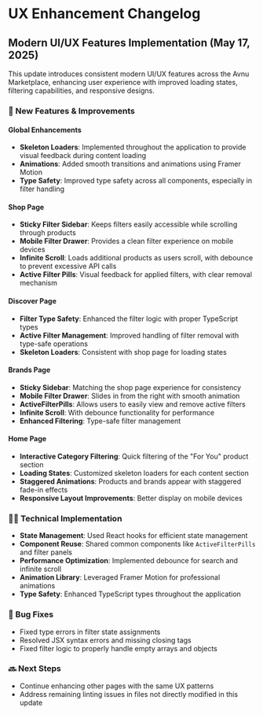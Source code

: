 # UX Enhancement Changelog

## Modern UI/UX Features Implementation (May 17, 2025)

This update introduces consistent modern UI/UX features across the Avnu Marketplace, enhancing user experience with improved loading states, filtering capabilities, and responsive designs.

### 🚀 New Features & Improvements

#### Global Enhancements
- **Skeleton Loaders**: Implemented throughout the application to provide visual feedback during content loading
- **Animations**: Added smooth transitions and animations using Framer Motion
- **Type Safety**: Improved type safety across all components, especially in filter handling

#### Shop Page
- **Sticky Filter Sidebar**: Keeps filters easily accessible while scrolling through products
- **Mobile Filter Drawer**: Provides a clean filter experience on mobile devices
- **Infinite Scroll**: Loads additional products as users scroll, with debounce to prevent excessive API calls
- **Active Filter Pills**: Visual feedback for applied filters, with clear removal mechanism

#### Discover Page
- **Filter Type Safety**: Enhanced the filter logic with proper TypeScript types
- **Active Filter Management**: Improved handling of filter removal with type-safe operations
- **Skeleton Loaders**: Consistent with shop page for loading states

#### Brands Page
- **Sticky Sidebar**: Matching the shop page experience for consistency
- **Mobile Filter Drawer**: Slides in from the right with smooth animation
- **ActiveFilterPills**: Allows users to easily view and remove active filters
- **Infinite Scroll**: With debounce functionality for performance
- **Enhanced Filtering**: Type-safe filter management

#### Home Page
- **Interactive Category Filtering**: Quick filtering of the "For You" product section
- **Loading States**: Customized skeleton loaders for each content section
- **Staggered Animations**: Products and brands appear with staggered fade-in effects
- **Responsive Layout Improvements**: Better display on mobile devices

### 👨‍💻 Technical Implementation
- **State Management**: Used React hooks for efficient state management
- **Component Reuse**: Shared common components like `ActiveFilterPills` and filter panels
- **Performance Optimization**: Implemented debounce for search and infinite scroll
- **Animation Library**: Leveraged Framer Motion for professional animations
- **Type Safety**: Enhanced TypeScript types throughout the application

### 🐛 Bug Fixes
- Fixed type errors in filter state assignments
- Resolved JSX syntax errors and missing closing tags
- Fixed filter logic to properly handle empty arrays and objects

### 🔜 Next Steps
- Continue enhancing other pages with the same UX patterns
- Address remaining linting issues in files not directly modified in this update
